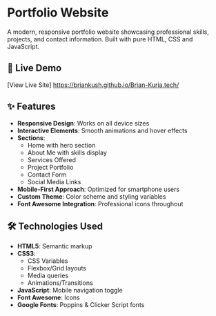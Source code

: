 # Portfolio Website
A modern, responsive portfolio website showcasing professional skills, projects, and contact information. Built with pure HTML, CSS and JavaScript.

## 🚀 Live Demo  
[View Live Site] https://briankush.github.io/Brian-Kuria.tech/ 

## ✨ Features

- **Responsive Design**: Works on all device sizes
- **Interactive Elements**: Smooth animations and hover effects
- **Sections**:
  - Home with hero section
  - About Me with skills display
  - Services Offered
  - Project Portfolio
  - Contact Form
  - Social Media Links
- **Mobile-First Approach**: Optimized for smartphone users
- **Custom Theme**: Color scheme and styling variables
- **Font Awesome Integration**: Professional icons throughout

## 🛠 Technologies Used

- **HTML5**: Semantic markup
- **CSS3**: 
  - CSS Variables
  - Flexbox/Grid layouts
  - Media queries
  - Animations/Transitions
- **JavaScript**: Mobile navigation toggle
- **Font Awesome**: Icons
- **Google Fonts**: Poppins & Clicker Script fonts





